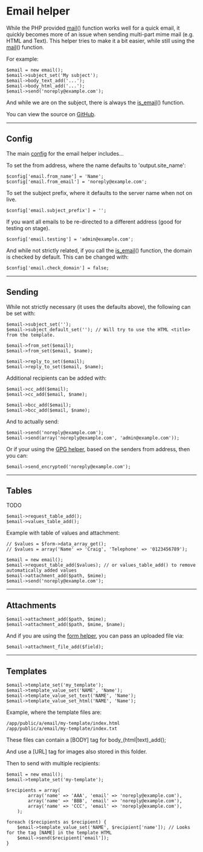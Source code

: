 
# Email helper

While the PHP provided [mail](https://php.net/mail)() function works well for a quick email, it quickly becomes more of an issue when sending multi-part mime mail (e.g. HTML and Text). This helper tries to make it a bit easier, while still using the [mail](https://php.net/mail)() function.

For example:

	$email = new email();
	$email->subject_set('My subject');
	$email->body_text_add('...');
	$email->body_html_add('...');
	$email->send('noreply@example.com');

And while we are on the subject, there is always the [is_email](../../doc/system/functions.md)() function.

You can view the source on [GitHub](https://github.com/craigfrancis/framework/blob/master/framework/0.1/library/class/email.php).

---

## Config

The main [config](../../doc/setup/config.md) for the email helper includes...

To set the from address, where the name defaults to 'output.site_name':

	$config['email.from_name'] = 'Name';
	$config['email.from_email'] = 'noreply@example.com';

To set the subject prefix, where it defaults to the server name when not on live.

	$config['email.subject_prefix'] = '';

If you want all emails to be re-directed to a different address (good for testing on stage).

	$config['email.testing'] = 'admin@example.com';

And while not strictly related, if you call the [is_email](../../doc/system/functions.md)() function, the domain is checked by default. This can be changed with:

	$config['email.check_domain'] = false;

---

## Sending

While not strictly necessary (it uses the defaults above), the following can be set with:

	$email->subject_set('');
	$email->subject_default_set(''); // Will try to use the HTML <title> from the template.

	$email->from_set($email);
	$email->from_set($email, $name);

	$email->reply_to_set($email);
	$email->reply_to_set($email, $name);

Additional recipients can be added with:

	$email->cc_add($email);
	$email->cc_add($email, $name);

	$email->bcc_add($email);
	$email->bcc_add($email, $name);

And to actually send:

	$email->send('noreply@example.com');
	$email->send(array('noreply@example.com', 'admin@example.com'));

Or if your using the [GPG helper](../../doc/helpers/gpg.md), based on the senders from address, then you can:

	$email->send_encrypted('noreply@example.com');

---

## Tables

TODO

	$email->request_table_add();
	$email->values_table_add();

Example with table of values and attachment:

	// $values = $form->data_array_get();
	// $values = array('Name' => 'Craig', 'Telephone' => '0123456789');

	$email = new email();
	$email->request_table_add($values); // or values_table_add() to remove automatically added values
	$email->attachment_add($path, $mime);
	$email->send('noreply@example.com');

---

## Attachments

	$email->attachment_add($path, $mime);
	$email->attachment_add($path, $mime, $name);

And if you are using the [form helper](../../doc/helpers/form.md), you can pass an uploaded file via:

	$email->attachment_file_add($field);

---

## Templates

	$email->template_set('my_template');
	$email->template_value_set('NAME', 'Name');
	$email->template_value_set_text('NAME', 'Name');
	$email->template_value_set_html('NAME', 'Name');

Example, where the template files are:

	/app/public/a/email/my-template/index.html
	/app/public/a/email/my-template/index.txt

These files can contain a [BODY] tag for body_(html|text)_add();

And use a [URL] tag for images also stored in this folder.

Then to send with multiple recipients:

	$email = new email();
	$email->template_set('my-template');

	$recipients = array(
			array('name' => 'AAA', 'email' => 'noreply@example.com'),
			array('name' => 'BBB', 'email' => 'noreply@example.com'),
			array('name' => 'CCC', 'email' => 'noreply@example.com'),
		);

	foreach ($recipients as $recipient) {
		$email->template_value_set('NAME', $recipient['name']); // Looks for the tag [NAME] in the template HTML
		$email->send($recipient['email']);
	}
